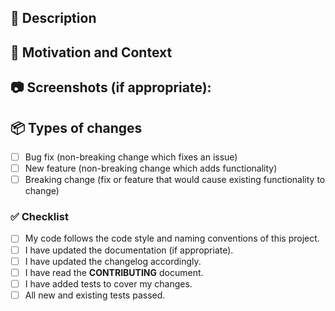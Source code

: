 <!--- Provide a general summary of your changes in the Title above -->
<!-- Thanks for taking the time to write this Pull Request ❤️ -->

## 🚀 Description

<!--- Describe your changes in detail -->

## 📄 Motivation and Context

<!--- Why is this change required? What problem does it solve? -->
<!--- If it fixes an open issue, please link to the issue here. -->
<!--- If it is related to an open pull request, please link to the pull request here. -->
<!-- - **Issue:** #1245 -->
<!-- - **Related:** #1, #2 (pull-request) -->

## 📷 Screenshots (if appropriate):

## 📦 Types of changes

- [ ] Bug fix (non-breaking change which fixes an issue)
- [ ] New feature (non-breaking change which adds functionality)
- [ ] Breaking change (fix or feature that would cause existing functionality to change)

### ✅ Checklist

- [ ] My code follows the code style and naming conventions of this project.
- [ ] I have updated the documentation (if appropriate).
- [ ] I have updated the changelog accordingly.
- [ ] I have read the **CONTRIBUTING** document.
- [ ] I have added tests to cover my changes.
- [ ] All new and existing tests passed.
